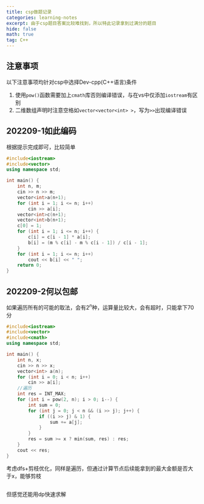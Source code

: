 ```yaml
---
title: csp做题记录
categories: learning-notes
excerpt: 由于csp题目答案比较难找到，所以特此记录拿到过满分的题目
hide: false
math: true
tag: C++
---
```

## 注意事项
以下注意事项均针对csp中选择Dev-cpp(C++语言)条件
1. 使用`pow()`函数需要加上`cmath`库否则编译错误，与在vs中仅添加`iostream`有区别
2. 二维数组声明时注意空格如`vector<vector<int> >`，写为`>>`出现编译错误

## 202209-1如此编码
根据提示完成即可，比较简单
```C++
#include<iostream>
#include<vector>
using namespace std;

int main() {
	int n, m;
	cin >> n >> m;
	vector<int>a(n+1);
	for (int i = 1; i <= n; i++)
		cin >> a[i];
	vector<int>c(n+1);
	vector<int>b(n+1);
	c[0] = 1;
	for (int i = 1; i <= n; i++) {
		c[i] = c[i - 1] * a[i];
		b[i] = (m % c[i] - m % c[i - 1]) / c[i - 1];
	}
	for (int i = 1; i <= n; i++)
		cout << b[i] << " ";
	return 0;
}
```

## 202209-2何以包邮
如果遍历所有的可能的取法，会有$2^{n}$种，运算量比较大，会有超时，只能拿下70分
```C++
#include<iostream>
#include<vector>
#include<cmath>
using namespace std;

int main() {
	int n, x;
	cin >> n >> x;
	vector<int> a(n);
	for (int i = 0; i < n; i++)
		cin >> a[i];
	//遍历
	int res = INT_MAX;
	for (int i = pow(2, n); i > 0; i--) {
		int sum = 0;
		for (int j = 0; j < n && (i >> j); j++) {
			if ((i >> j) & 1) {
				sum += a[j];
			}
		}
		res = sum >= x ? min(sum, res) : res;
	}
	cout << res;
}
```
考虑dfs+剪枝优化，同样是遍历，但通过计算节点后续能拿到的最大金额是否大于x，能够剪枝
```C++

```
但感觉还能用dp快速求解
```C++

```